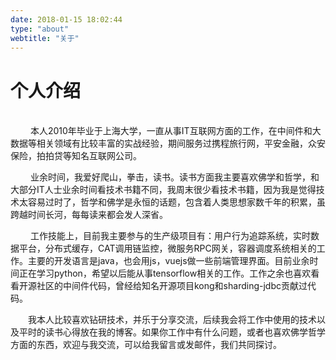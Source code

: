 ```yaml
---
date: 2018-01-15 18:02:44
type: "about"
webtitle: "关于"
---
```


个人介绍
===
</br>
&emsp;&emsp; 本人2010年毕业于上海大学，一直从事IT互联网方面的工作，在中间件和大数据等相关领域有比较丰富的实战经验，期间服务过携程旅行网，平安金融，众安保险，拍拍贷等知名互联网公司。

&emsp;&emsp; 业余时间，我爱好爬山，拳击，读书。读书方面我主要喜欢佛学和哲学，和大部分IT人士业余时间看技术书籍不同，我周末很少看技术书籍，因为我是觉得技术太容易过时了，哲学和佛学是永恒的话题，包含着人类思想家数千年的积累，虽跨越时间长河，每每读来都会发人深省。

&emsp;&emsp; 工作技能上，目前我主要参与的生产级项目有：用户行为追踪系统，实时数据平台，分布式缓存，CAT调用链监控，微服务RPC网关，容器调度系统相关的工作。主要的开发语言是java，也会用js，vuejs做一些前端管理界面。目前业余时间正在学习python，希望以后能从事tensorflow相关的工作。工作之余也喜欢看看开源社区的中间件代码，曾经给知名开源项目kong和sharding-jdbc贡献过代码。

&emsp;&emsp;我本人比较喜欢钻研技术，并乐于分享交流，后续我会将工作中使用的技术以及平时的读书心得放在我的博客。如果你工作中有什么问题，或者也喜欢佛学哲学方面的东西，欢迎与我交流，可以给我留言或发邮件，我们共同探讨。

